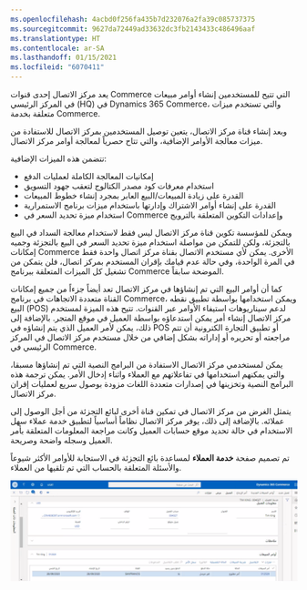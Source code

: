 ```yaml
---
ms.openlocfilehash: 4acbd0f256fa435b7d232076a2fa39c085737375
ms.sourcegitcommit: 9627da72449ad33632dc3fb2143433c486496aaf
ms.translationtype: HT
ms.contentlocale: ar-SA
ms.lasthandoff: 01/15/2021
ms.locfileid: "6070411"
---
```

يعد مركز الاتصال إحدى قنوات Commerce التي تتيح للمستخدمين إنشاء أوامر مبيعات في المركز الرئيسي (HQ) في Dynamics 365 Commerce، والتي تستخدم ميزات متعلقة بخدمة Commerce. 

وبعد إنشاء قناة مركز الاتصال، يتعين توصيل المستخدمين بمركز الاتصال للاستفادة من ميزات معالجة الأوامر الإضافية، والتي تتاح حصرياً لمعالجة أوامر مركز الاتصال. 

تتضمن هذه الميزات الإضافية:
 
- إمكانيات المعالجة الكاملة لعمليات الدفع 
- استخدام معرفات كود مصدر الكتالوج لتعقب جهود التسويق 
- القدرة على زيادة المبيعات/البيع العابر بمجرد إنشاء خطوط المبيعات 
- القدرة على إنشاء أوامر الاشتراك وإدارتها باستخدام ميزات برنامج الاستمرارية 
- استخدام ميزة تحديد السعر في Commerce وإعدادات التكوين المتعلقة بالترويج 

ويمكن للمؤسسة تكوين قناة مركز الاتصال ليس فقط لاستخدام معالجة السداد في البيع بالتجزئة، ولكن للتمكن من مواصلة استخدام ميزة تحديد السعر في البيع بالتجزئة وجميه إمكانات Commerce الأخرى. يمكن لأي مستخدم الاتصال بقناة مركز اتصال واحدة فقط في المرة الواحدة، وفي حالة عدم قيامك بإقران المستخدم بمركز اتصال، فلن يتمكن من تشغيل كل الميزات المتعلقة ببرنامج Commerce الموضحة سابقاً. 

كما أن أوامر البيع التي تم إنشاؤها في مركز الاتصال تعد أيضاً جزءاً من جميع إمكانات القناة متعددة الاتجاهات في برنامج Commerce، ويمكن استخدامها بواسطة تطبيق نقطه البيع (POS) لدعم سيناريوهات استيفاء الأوامر عبر القنوات. تتيح هذه الميزة لمستخدم مركز الاتصال إنشاء أمر يمكن استدعاؤه بواسطة العميل في موقع المتجر. بالإضافة إلى ذلك، يمكن لأمر العميل الذي يتم إنشاؤه في POS أو تطبيق التجارة الكترونية أن تتم مراجعته أو تحريره أو إداراته بشكل إضافي من خلال مستخدم مركز الاتصال في المركز الرئيسي في Commerce.

يمكن لمستخدمي مركز الاتصال الاستفادة من البرامج النصية التي تم إنشاؤها مسبقا، والتي يمكنهم استخدامها في تفاعلاتهم مع العملاء واثناء إدخال الأمر. يمكن ترجمة هذه البرامج النصية وتخزينها في إصدارات متعددة اللغات مزودة بوصول سريع لعمليات إقران مركز الاتصال.

يتمثل الغرض من مركز الاتصال في تمكين قناة أخرى لبائع التجزئة من أجل الوصول إلى عملائه. بالإضافة إلى ذلك، يوفر مركز الاتصال نظاماً أساسياً لتطبيق خدمة عملاء سهل الاستخدام في حالة تحديد موقع حسابات العميل وكانت مراجعة المعلومات المتعلقة بأمر العميل وسجله واضحة وصريحة. 

تم تصميم صفحة **خدمة العملاء** لمساعدة بائع التجزئة في الاستجابة للأوامر الأكثر شيوعاً والأسئلة المتعلقة بالحساب التي تم تلقيها من العملاء.

[![لقطة شاشة Dynamics 365 Commerce لصفحة خدمة العملاء.](../media/customer-service-page-ss.png)](../media/customer-service-page-ss.png#lightbox)
 

